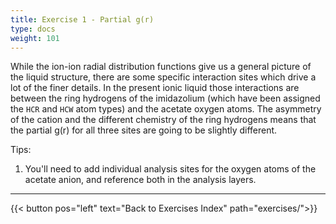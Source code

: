 ```yaml
---
title: Exercise 1 - Partial g(r)
type: docs
weight: 101
---
```


While the ion-ion radial distribution functions give us a general picture of the liquid structure, there are some specific interaction sites which drive a lot of the finer details.  In the present ionic liquid those interactions are between the ring hydrogens of the imidazolium (which have been assigned the `HCR` and `HCW` atom types) and the acetate oxygen atoms. The asymmetry of the cation and the different chemistry of the ring hydrogens means that the partial g(r) for all three sites are going to be slightly different.

Tips:
1. You'll need to add individual analysis sites for the oxygen atoms of the acetate anion, and reference both in the analysis layers.

* * *
{{< button pos="left" text="Back to Exercises Index" path="exercises/">}}
